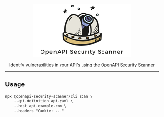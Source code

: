 <p align="center">
    <img alt="logo" src="https://raw.githubusercontent.com/cloudchefs/openapi-security-scanner/master/img/logo2.png" width="320">
</p>

<p align="center">
  Identify vulnerabilities in your API's using the OpenAPI Security Scanner
</p>

---

## Usage

```
npx @openapi-security-scanner/cli scan \
    --api-definition api.yaml \
    --host api.example.com \
    --headers "Cookie: ..."
```
